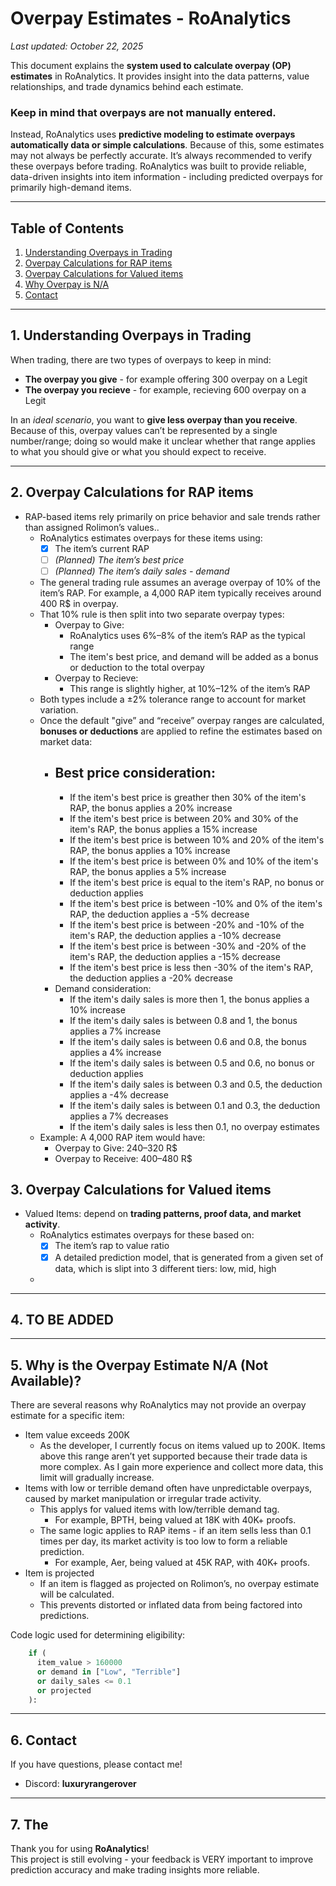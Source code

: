 # Overpay Estimates - RoAnalytics

_Last updated: October 22, 2025_

This document explains the **system used to calculate overpay (OP) estimates** in RoAnalytics. 
It provides insight into the data patterns, value relationships, and trade dynamics behind each estimate.

### Keep in mind that overpays are not manually entered. 
Instead, RoAnalytics uses **predictive modeling to estimate overpays automatically data or simple calculations**. 
Because of this, some estimates may not always be perfectly accurate. It’s always recommended to verify these overpays before trading.
RoAnalytics was built to provide reliable, data-driven insights into item information - including predicted overpays for primarily high-demand items.

---

## Table of Contents
1. [Understanding Overpays in Trading](#1-understanding-overpays-in-trading)
2. [Overpay Calculations for RAP items](#2-overpay-calculations-for-rap-items)
3. [Overpay Calculations for Valued items](#2-overpay-calculations-for-valued-items)
4. [Why Overpay is N/A](#4-why-is-the-overpay-estimate-na-not-available)
5. [Contact](#5-contact)

---

## 1. Understanding Overpays in Trading
When trading, there are two types of overpays to keep in mind: 
- **The overpay you give** - for example offering 300 overpay on a Legit
- **The overpay you recieve** - for example, recieving 600 overpay on a Legit

In an *ideal scenario*, you want to **give less overpay than you receive**. 
Because of this, overpay values can’t be represented by a single number/range; doing so would make it unclear whether that range applies to what you should give or what you should expect to receive.

---

## 2. Overpay Calculations for RAP items
- RAP-based items rely primarily on price behavior and sale trends rather than assigned Rolimon’s values..
  - RoAnalytics estimates overpays for these items using:
    - [x] The item’s current RAP
    - [ ] *(Planned) The item’s best price*
    - [ ] *(Planned) The item’s daily sales - demand*
  - The general trading rule assumes an average overpay of 10% of the item’s RAP. For example, a 4,000 RAP item typically receives around 400 R$ in overpay.
  - That 10% rule is then split into two separate overpay types:
    - Overpay to Give:
      - RoAnalytics uses 6%–8% of the item’s RAP as the typical range
      - The item's best price, and demand will be added as a bonus or deduction to the total overpay
    - Overpay to Recieve:
      - This range is slightly higher, at 10%–12% of the item’s RAP
  - Both types include a ±2% tolerance range to account for market variation.
  - Once the default "give” and “receive” overpay ranges are calculated, **bonuses or deductions** are applied to refine the estimates based on market data:
    - Best price consideration:
      - 
      - If the item's best price is greather then 30% of the item's RAP, the bonus applies a 20% increase
      - If the item's best price is between 20% and 30% of the item's RAP, the bonus applies a 15% increase
      - If the item's best price is between 10% and 20% of the item's RAP, the bonus applies a 10% increase
      - If the item's best price is between 0% and 10% of the item's RAP, the bonus applies a 5% increase
      - If the item's best price is equal to the item's RAP, no bonus or deduction applies
      - If the item's best price is between -10% and 0% of the item's RAP, the deduction applies a -5% decrease
      - If the item's best price is between -20% and -10% of the item's RAP, the deduction applies a -10% decrease
      - If the item's best price is between -30% and -20% of the item's RAP, the deduction applies a -15% decrease
      - If the item's best price is less then -30% of the item's RAP, the deduction applies a -20% decrease
    - Demand consideration:
      - If the item's daily sales is more then 1, the bonus applies a 10% increase
      - If the item's daily sales is between 0.8 and 1, the bonus applies a 7% increase
      - If the item's daily sales is between 0.6 and 0.8, the bonus applies a 4% increase
      - If the item's daily sales is between 0.5 and 0.6, no bonus or deduction applies
      - If the item's daily sales is between 0.3 and 0.5, the deduction applies a -4% decrease
      - If the item's daily sales is between 0.1 and 0.3, the deduction applies a 7% decreases
      - If the item's daily sales is less then 0.1, no overpay estimates
  - Example: A 4,000 RAP item would have:
    - Overpay to Give: 240–320 R$
    - Overpay to Receive: 400–480 R$
   
## 3. Overpay Calculations for Valued items
- Valued Items: depend on **trading patterns, proof data, and market activity**.
  - RoAnalytics estimates overpays for these based on:
    - [x] The item’s rap to value ratio
    - [x] A detailed prediction model, that is generated from a given set of data, which is slipt into 3 different tiers: low, mid, high
  - 
---

## 4. TO BE ADDED


---

## 5. Why is the Overpay Estimate N/A (Not Available)?
There are several reasons why RoAnalytics may not provide an overpay estimate for a specific item:
- Item value exceeds 200K
  - As the developer, I currently focus on items valued up to 200K. Items above this range aren’t yet supported because their trade data is more complex. As I gain more experience and collect more data, this limit will gradually increase.
- Items with low or terrible demand often have unpredictable overpays, caused by market manipulation or irregular trade activity.
  - This applys for valued items with low/terrible demand tag.
    - For example, BPTH, being valued at 18K with 40K+ proofs.
  - The same logic applies to RAP items - if an item sells less than 0.1 times per day, its market activity is too low to form a reliable prediction.
    - For example, Aer, being valued at 45K RAP, with 40K+ proofs.
- Item is projected
  - If an item is flagged as projected on Rolimon’s, no overpay estimate will be calculated.
  - This prevents distorted or inflated data from being factored into predictions.

Code logic used for determining eligibility:
```python
    if (
      item_value > 160000 
      or demand in ["Low", "Terrible"] 
      or daily_sales <= 0.1
      or projected
    ):
```

---

## 6. Contact
If you have questions, please contact me!  
- Discord: **luxuryrangerover**

---

## 7. The 

Thank you for using **RoAnalytics**!  
This project is still evolving - your feedback is VERY important to improve prediction accuracy and make trading insights more reliable.
